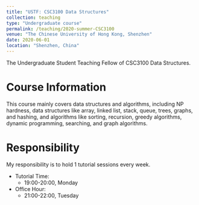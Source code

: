 ```yaml
---
title: "USTF: CSC3100 Data Structures"
collection: teaching
type: "Undergraduate course"
permalink: /teaching/2020-summer-CSC3100
venue: "The Chinese University of Hong Kong, Shenzhen"
date: 2020-06-01
location: "Shenzhen, China"
---
```


The Undergraduate Student Teaching Fellow of CSC3100 Data Structures.

Course Information
======
This course mainly covers data structures and algorithms, including NP hardness, data structures like array, linked list, stack, queue, trees, graphs, and hashing, and algorithms like sorting, recursion, greedy algorithms, dynamic programming, searching, and graph algorithms.

Responsibility
======
My responsibility is to hold 1 tutorial sessions every week.

- Tutorial Time:
  - 19:00-20:00, Monday
- Office Hour:
  - 21:00-22:00, Tuesday
